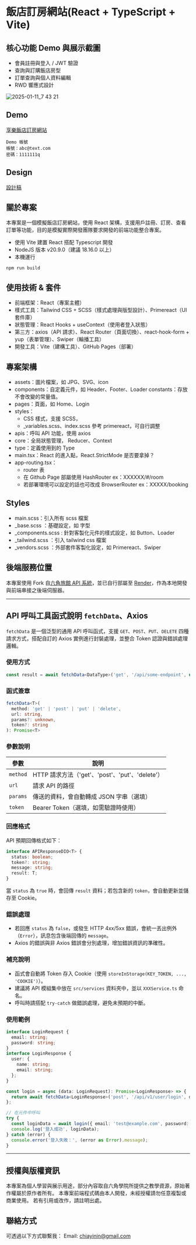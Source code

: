 # 飯店訂房網站(React + TypeScript + Vite)

## 核心功能 Demo 與展示截圖
- 會員註冊與登入 / JWT 驗證
- 查詢與訂購飯店房型
- 訂單查詢與個人資料編輯
- RWD 響應式設計

![2025-01-11_7 43 21](https://github.com/user-attachments/assets/6aa8fd4b-16b7-4f5b-8104-b53c7c5b970f)

## Demo
[享樂飯店訂房網站](https://chiayinin.com/ts30days-hotel-frontend)
```
Demo 帳號
帳號：abc@text.com
密碼：1111111q
```

## Design
[設計稿](https://www.figma.com/design/23VhjSXFWeZfXYXjcZOceb/%E5%85%AD%E8%A7%92-Project---%E9%85%92%E5%BA%97%E8%A8%82%E6%88%BF%E7%B6%B2%E7%AB%99?node-id=0-1&t=GywMX5Ra07NDFvmL-1)

## 關於專案
本專案是一個模擬飯店訂房網站，使用 React 架構，支援用戶註冊、訂房、查看訂單等功能，目的是模擬實際開發團隊要求開發的前端功能整合專案。
- 使用 Vite 建置 React 搭配 Typescript 開發
- NodeJS 版本 v20.9.0（建議 18.16.0 以上）
- 本機運行
```
npm run build
```

## 使用技術 & 套件
- 前端框架：React（專案主體）
- 樣式工具：Tailwind CSS + SCSS（樣式處理與版型設計）、Primereact（UI 套件庫）
- 狀態管理：React Hooks + useContext（使用者登入狀態）
- 第三方：axios（API 請求）、React Router（頁面切換）、react-hook-form + yup（表單管理）、Swiper（輪播工具）
- 開發工具：Vite（建構工具）、GitHub Pages（部署）

## 專案架構
- assets：圖片檔案，如 JPG、SVG、icon
- components：自定義元件，如 Header、Footer、Loader
constants：存放不會改變的常量值。
- pages：頁面，如 Home、Login
- styles：
  - CSS 樣式，支援 SCSS，
  - _variables.scss、index.scss 參考 primereact，可自行調整
- apis：呼叫 API 功能，使用 axios
- core：全局狀態管理， Reducer、Context
- type：定義使用到的 Type
- main.tsx：React 的進入點，React.StrictMode 是否要拿掉？
- app-routing.tsx：
  - router 表
  - 在 Github Page 部屬使用 HashRouter ex：XXXXXX/#/room
  - 若部署環境可以設定的話也可改成 BrowserRouter ex：XXXXX/booking

## Styles
- main.scss：引入所有 scss 檔案
- _base.scss ：基礎設定，如 字型
- _components.scss : 針對客製化元件的樣式設定，如 Button、Loader
- _tailwind.scss ：引入 tailwind css 檔案
- _vendors.scss ：外部套件客製化設定，如 Primereact、Swiper

## 後端服務位置
本專案使用 Fork 自[六角旅館 API 系統](https://github.com/chiayinin/ts30days-hotel-backend)，並已自行部屬至 [Render](https://ts30days-hotel-backend.onrender.com/swagger/)，作為本地開發與前端串接之後端伺服器。

---

## API 呼叫工具函式說明 `fetchData`、Axios

`fetchData` 是一個泛型的通用 API 呼叫函式，支援 `GET`、`POST`、`PUT`、`DELETE` 四種請求方式，搭配自訂的 Axios 實例進行封裝處理，並整合 Token 認證與錯誤處理邏輯。

### 使用方式

```ts
const result = await fetchData<DataType>('get', '/api/some-endpoint', undefined, token);
```

### 函式簽章

```ts
fetchData<T>(
  method: 'get' | 'post' | 'put' | 'delete',
  url: string,
  params?: unknown,
  token?: string
): Promise<T>
```

### 參數說明

| 參數     | 說明                                  |
|----------|---------------------------------------|
| `method` | HTTP 請求方法（'get'、'post'、'put'、'delete'） |
| `url`    | 請求 API 的路徑                         |
| `params` | 傳送的資料，會自動轉成 JSON 字串（選填）   |
| `token`  | Bearer Token（選填，如需驗證時使用）        |

### 回應格式

API 預期回傳格式如下：

```ts
interface APIResponseDIO<T> {
  status: boolean;
  token?: string;
  message: string;
  result: T;
}
```

當 `status` 為 `true` 時，會回傳 `result` 資料；若包含新的 `token`，會自動更新並儲存至 Cookie。

### 錯誤處理

- 若回應 `status` 為 `false`，或發生 HTTP 4xx/5xx 錯誤，會統一丟出例外（`Error`），訊息包含後端回傳的 `message`。
- Axios 的錯誤與非 Axios 錯誤會分別處理，增加錯誤資訊的準確性。

### 補充說明

- 函式會自動將 Token 存入 Cookie（使用 `storeInStorage(KEY_TOKEN, ..., 'COOKIE')`）。
- 建議將 API 模組集中放在 `src/services` 資料夾中，並以 `XXXService.ts` 命名。
- 呼叫時請搭配 `try-catch` 做錯誤處理，避免未預期的中斷。

### 使用範例

```ts
interface LoginRequest {
  email: string;
  password: string;
}
interface LoginResponse {
  user: {
    name: string;
    email: string;
  };
}

const login = async (data: LoginRequest): Promise<LoginResponse> => {
  return await fetchData<LoginResponse>('post', '/api/v1/user/login', data);
};

// 在元件中呼叫
try {
  const loginData = await login({ email: 'test@example.com', password: '12345678' });
  console.log('登入成功', loginData);
} catch (error) {
  console.error('登入失敗：', (error as Error).message);
}
```

---

## 授權與版權資訊
本專案為個人學習與展示用途，部分內容取自六角學院所提供之教學資源，原始著作權屬於原作者所有。
本專案前端程式碼由本人開發，未經授權請勿任意複製或商業使用。
若有引用或改作，請註明出處。

## 聯絡方式
可透過以下方式聯繫我：
Email: chiayinin@gmail.com

